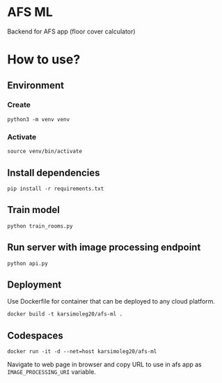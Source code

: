 # AFS ML

Backend for AFS app (floor cover calculator)

# How to use?

## Environment

### Create

`python3 -m venv venv`

### Activate

`source venv/bin/activate`

## Install dependencies

`pip install -r requirements.txt`

## Train model

`python train_rooms.py`

## Run server with image processing endpoint

`python api.py`

## Deployment

Use Dockerfile for container that can be deployed to any cloud platform.

`docker build -t karsimoleg20/afs-ml .`

## Codespaces

`docker run -it -d --net=host karsimoleg20/afs-ml`

Navigate to web page in browser and copy URL to use in afs app as `IMAGE_PROCESSING_URI` variable.
